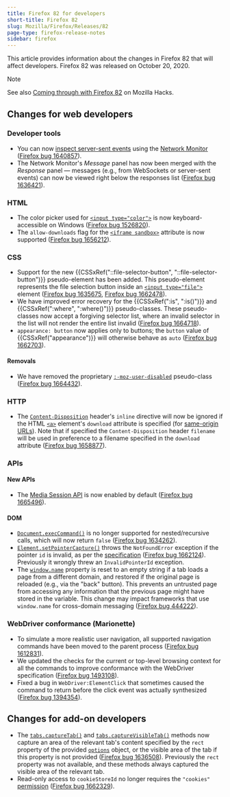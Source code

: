 ```yaml
---
title: Firefox 82 for developers
short-title: Firefox 82
slug: Mozilla/Firefox/Releases/82
page-type: firefox-release-notes
sidebar: firefox
---
```


This article provides information about the changes in Firefox 82 that will affect developers. Firefox 82 was released on October 20, 2020.

> [!NOTE]
> See also [Coming through with Firefox 82](https://hacks.mozilla.org/2020/10/coming-through-with-firefox-82/) on Mozilla Hacks.

## Changes for web developers

### Developer tools

- You can now [inspect server-sent events](https://firefox-source-docs.mozilla.org/devtools-user/network_monitor/inspecting_server-sent_events/index.html) using the [Network Monitor](https://firefox-source-docs.mozilla.org/devtools-user/network_monitor/index.html) ([Firefox bug 1640857](https://bugzil.la/1640857)).
- The Network Monitor's _Message_ panel has now been merged with the _Response_ panel — messages (e.g., from WebSockets or server-sent events) can now be viewed right below the responses list ([Firefox bug 1636421](https://bugzil.la/1636421)).

### HTML

- The color picker used for [`<input type="color">`](/en-US/docs/Web/HTML/Reference/Elements/input/color) is now keyboard-accessible on Windows ([Firefox bug 1526820](https://bugzil.la/1526820)).
- The `allow-downloads` flag for the [`<iframe sandbox>`](/en-US/docs/Web/HTML/Reference/Elements/iframe) attribute is now supported ([Firefox bug 1656212](https://bugzil.la/1656212)).

### CSS

- Support for the new {{CSSxRef("::file-selector-button", "::file-selector-button")}} pseudo-element has been added. This pseudo-element represents the file selection button inside an [`<input type="file">`](/en-US/docs/Web/HTML/Reference/Elements/input/file) element ([Firefox bug 1635675](https://bugzil.la/1635675), [Firefox bug 1662478](https://bugzil.la/1662478)).
- We have improved error recovery for the {{CSSxRef(":is", ":is()")}} and {{CSSxRef(":where", ":where()")}} pseudo-classes. These pseudo-classes now accept a forgiving selector list, where an invalid selector in the list will not render the entire list invalid ([Firefox bug 1664718](https://bugzil.la/1664718)).
- `appearance: button` now applies only to buttons; the `button` value of {{CSSxRef("appearance")}} will otherwise behave as `auto` ([Firefox bug 1662703](https://bugzil.la/1662703)).

#### Removals

- We have removed the proprietary [`:-moz-user-disabled`](/en-US/docs/Web/CSS/:-moz-user-disabled) pseudo-class ([Firefox bug 1664432](https://bugzil.la/1664432)).

### HTTP

- The [`Content-Disposition`](/en-US/docs/Web/HTTP/Reference/Headers/Content-Disposition) header's `inline` directive will now be ignored if the HTML [`<a>`](/en-US/docs/Web/HTML/Reference/Elements/a) element's `download` attribute is specified (for [same-origin URLs](/en-US/docs/Web/Security/Same-origin_policy)). Note that if specified the `Content-Disposition` header `filename` will be used in preference to a filename specified in the `download` attribute ([Firefox bug 1658877](https://bugzil.la/1658877)).

### APIs

#### New APIs

- The [Media Session API](/en-US/docs/Web/API/Media_Session_API) is now enabled by default ([Firefox bug 1665496](https://bugzil.la/1665496)).

#### DOM

- [`Document.execCommand()`](/en-US/docs/Web/API/Document/execCommand) is no longer supported for nested/recursive calls, which will now return `false` ([Firefox bug 1634262](https://bugzil.la/1634262)).
- [`Element.setPointerCapture()`](/en-US/docs/Web/API/Element/setPointerCapture) throws the `NotFoundError` exception if the pointer `id` is invalid, as per the [specification](https://w3c.github.io/pointerevents/#setting-pointer-capture) ([Firefox bug 1662124](https://bugzil.la/1662124)). Previously it wrongly threw an `InvalidPointerId` exception.
- The [`window.name`](/en-US/docs/Web/API/Window/name) property is reset to an empty string if a tab loads a page from a different domain, and restored if the original page is reloaded (e.g., via the "back" button). This prevents an untrusted page from accessing any information that the previous page might have stored in the variable. This change may impact frameworks that use `window.name` for cross-domain messaging ([Firefox bug 444222](https://bugzil.la/444222)).

### WebDriver conformance (Marionette)

- To simulate a more realistic user navigation, all supported navigation commands have been moved to the parent process ([Firefox bug 1612831](https://bugzil.la/1612831)).
- We updated the checks for the current or top-level browsing context for all the commands to improve conformance with the WebDriver specification ([Firefox bug 1493108](https://bugzil.la/1493108)).
- Fixed a bug in `WebDriver:ElementClick` that sometimes caused the command to return before the click event was actually synthesized ([Firefox bug 1394354](https://bugzil.la/1394354)).

## Changes for add-on developers

- The [`tabs.captureTab()`](/en-US/docs/Mozilla/Add-ons/WebExtensions/API/tabs/captureTab) and [`tabs.captureVisibleTab()`](/en-US/docs/Mozilla/Add-ons/WebExtensions/API/tabs/captureVisibleTab) methods now capture an area of the relevant tab's content specified by the `rect` property of the provided [`options`](/en-US/docs/Mozilla/Add-ons/WebExtensions/API/extensionTypes/ImageDetails) object, or the visible area of the tab if this property is not provided ([Firefox bug 1636508](https://bugzil.la/1636508)). Previously the `rect` property was not available, and these methods always captured the visible area of the relevant tab.
- Read-only access to `cookieStoreId` no longer requires the `"cookies"` [permission](/en-US/docs/Mozilla/Add-ons/WebExtensions/manifest.json/permissions) ([Firefox bug 1662329](https://bugzil.la/1662329)).
